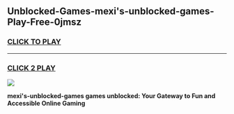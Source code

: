 
## Unblocked-Games-mexi's-unblocked-games-Play-Free-0jmsz
<h3>
<a href="https://premium76.site?title=mexi's-unblocked-games&ref=17A">CLICK TO PLAY</a></h3>
<hr>

<h3>
<a href="https://premium76.site?title=mexi's-unblocked-games&ref=17A">CLICK 2 PLAY</a>
  
</h3>

<a href="https://premium76.site?title=mexi's-unblocked-games&ref=17A"><img src="https://clearcache.store/games.png"></a>


**mexi's-unblocked-games games unblocked: Your Gateway to Fun and Accessible Online Gaming**
